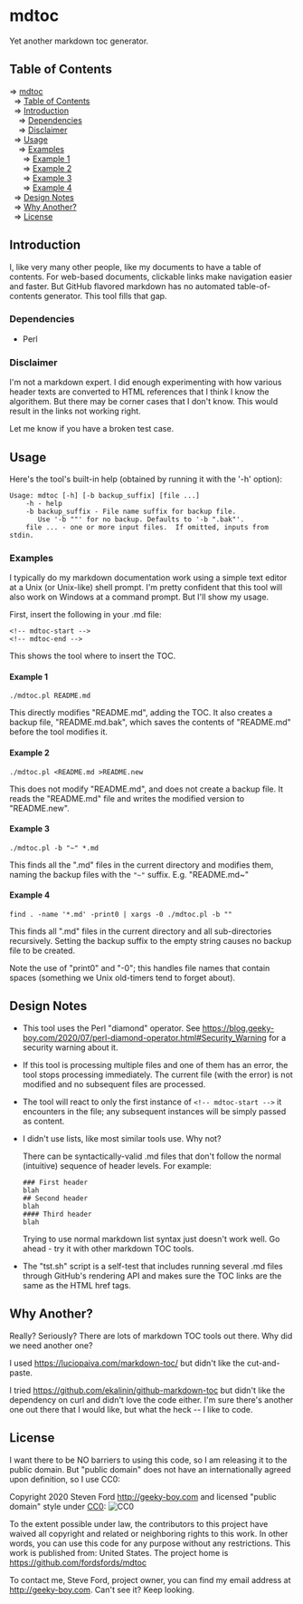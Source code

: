 # mdtoc

Yet another markdown toc generator.

## Table of Contents
<!-- mdtoc-start -->
&DoubleRightArrow; [mdtoc](#mdtoc)  
&nbsp;&nbsp;&DoubleRightArrow; [Table of Contents](#table-of-contents)  
&nbsp;&nbsp;&DoubleRightArrow; [Introduction](#introduction)  
&nbsp;&nbsp;&nbsp;&nbsp;&DoubleRightArrow; [Dependencies](#dependencies)  
&nbsp;&nbsp;&nbsp;&nbsp;&DoubleRightArrow; [Disclaimer](#disclaimer)  
&nbsp;&nbsp;&DoubleRightArrow; [Usage](#usage)  
&nbsp;&nbsp;&nbsp;&nbsp;&DoubleRightArrow; [Examples](#examples)  
&nbsp;&nbsp;&nbsp;&nbsp;&nbsp;&nbsp;&DoubleRightArrow; [Example 1](#example-1)  
&nbsp;&nbsp;&nbsp;&nbsp;&nbsp;&nbsp;&DoubleRightArrow; [Example 2](#example-2)  
&nbsp;&nbsp;&nbsp;&nbsp;&nbsp;&nbsp;&DoubleRightArrow; [Example 3](#example-3)  
&nbsp;&nbsp;&nbsp;&nbsp;&nbsp;&nbsp;&DoubleRightArrow; [Example 4](#example-4)  
&nbsp;&nbsp;&DoubleRightArrow; [Design Notes](#design-notes)  
&nbsp;&nbsp;&DoubleRightArrow; [Why Another?](#why-another)  
&nbsp;&nbsp;&DoubleRightArrow; [License](#license)  
<!-- TOC created by './mdtoc.pl README.md' (see https://github.com/fordsfords/mdtoc) -->
<!-- mdtoc-end -->

## Introduction

I, like very many other people, like my documents to have a table of contents.
For web-based documents, clickable links make navigation easier and faster.
But GitHub flavored markdown has no automated table-of-contents generator.
This tool fills that gap.

### Dependencies

* Perl

### Disclaimer

I'm not a markdown expert.
I did enough experimenting with how various header texts are converted to
HTML references that I think I know the algorithem.
But there may be corner cases that I don't know.
This would result in the links not working right.

Let me know if you have a broken test case.

## Usage

Here's the tool's built-in help (obtained by running it with
the '-h' option):
````
Usage: mdtoc [-h] [-b backup_suffix] [file ...]
    -h - help
    -b backup_suffix - File name suffix for backup file.
       Use '-b ""' for no backup. Defaults to '-b ".bak"'.
    file ... - one or more input files.  If omitted, inputs from stdin.
````

### Examples

I typically do my markdown documentation work using a simple text editor
at a Unix (or Unix-like) shell prompt.
I'm pretty confident that this tool will also work on Windows at a command
prompt.
But I'll show my usage.

First, insert the following in your .md file:
````
<!-- mdtoc-start -->
<!-- mdtoc-end -->
````
This shows the tool where to insert the TOC.

#### Example 1

````
./mdtoc.pl README.md
````

This directly modifies "README.md", adding the TOC. It also 
creates a backup file, "README.md.bak", which saves the contents
of "README.md" before the tool modifies it.

#### Example 2

````
./mdtoc.pl <README.md >README.new
````

This does not modify "README.md",
and does not create a backup file.
It reads the "README.md" file and writes the modified version
to "README.new".

#### Example 3

````
./mdtoc.pl -b "~" *.md
````

This finds all the ".md" files in the current directory and
modifies them, naming the backup files with the `"~"` suffix.
E.g. "README.md~"

#### Example 4

````
find . -name '*.md' -print0 | xargs -0 ./mdtoc.pl -b ""
````

This finds all ".md" files in the current directory and
all sub-directories recursively.
Setting the backup suffix to the empty string causes no backup
file to be created.

Note the use of "print0" and "-0"; this handles file names that
contain spaces (something we Unix old-timers tend to forget about).

## Design Notes

* This tool uses the Perl "diamond" operator.
See https://blog.geeky-boy.com/2020/07/perl-diamond-operator.html#Security_Warning
for a security warning about it.

* If this tool is processing multiple files and one of them has
an error, the tool stops processing immediately.
The current file (with the error) is not modified and
no subsequent files are processed.

* The tool will react to only the first instance of `<!-- mdtoc-start -->`
it encounters in the file; any subsequent instances will be simply passed
as content.

* I didn't use lists, like most similar tools use. Why not?

  There can be syntactically-valid .md files that don't follow the
normal (intuitive) sequence of header levels.  For example:
  ````
  ### First header
  blah
  ## Second header
  blah
  #### Third header
  blah
  ````

  Trying to use normal markdown list syntax just doesn't work well.
Go ahead - try it with other markdown TOC tools.

* The "tst.sh" script is a self-test that includes running several .md
files through GitHub's rendering API and makes sure the TOC links are
the same as the HTML href tags.

## Why Another?

Really? Seriously?
There are lots of markdown TOC tools out there.
Why did we need another one?

I used https://luciopaiva.com/markdown-toc/ but didn't
like the cut-and-paste.

I tried https://github.com/ekalinin/github-markdown-toc
but didn't like the dependency on curl and didn't love
the code either.
I'm sure there's another one out there that I would like,
but what the heck -- I like to code.

## License

I want there to be NO barriers to using this code, so I am releasing it to the public domain.  But "public domain" does not have an internationally agreed upon definition, so I use CC0:

Copyright 2020 Steven Ford http://geeky-boy.com and licensed
"public domain" style under
[CC0](http://creativecommons.org/publicdomain/zero/1.0/):
![CC0](https://licensebuttons.net/p/zero/1.0/88x31.png "CC0")

To the extent possible under law, the contributors to this project have
waived all copyright and related or neighboring rights to this work.
In other words, you can use this code for any purpose without any
restrictions.  This work is published from: United States.  The project home
is https://github.com/fordsfords/mdtoc

To contact me, Steve Ford, project owner, you can find my email address
at http://geeky-boy.com.  Can't see it?  Keep looking.

